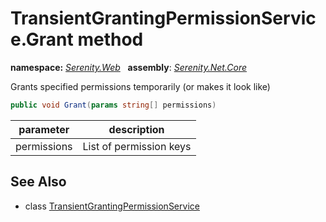 # TransientGrantingPermissionService.Grant method
**namespace:** *[Serenity.Web](../../README.md#serenity.web-namespace)*   **assembly**: *[Serenity.Net.Core](../../README.md)*

Grants specified permissions temporarily (or makes it look like)

```csharp
public void Grant(params string[] permissions)
```

| parameter | description |
| --- | --- |
| permissions | List of permission keys |

## See Also

* class [TransientGrantingPermissionService](../TransientGrantingPermissionService.md)